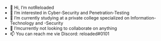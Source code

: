 - 👋 Hi, I’m notReloaded
- 👀 I’m interested in Cyber-Security and Penetration-Testing
- 🌱 I’m currently studying at a private college specialized on Information-Technology and -Security
- 💞️ I’mcurrently not looking to collaborate on anything
- 📫 You can reach me vie Discord: reloaded#0101

<!---
notReloaded/notReloaded is a ✨ special ✨ repository because its `README.md` (this file) appears on your GitHub profile.
You can click the Preview link to take a look at your changes.
--->
